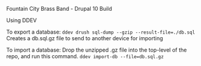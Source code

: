 Fountain City Brass Band - Drupal 10 Build 

Using DDEV 

To export a database: 
`ddev drush sql-dump --gzip --result-file=./db.sql`
Creates a db.sql.gz file to send to another device for importing

To import a database:
Drop the unzipped .gz file into the top-level of the repo, and run this command.
`ddev import-db --file=db.sql.gz`